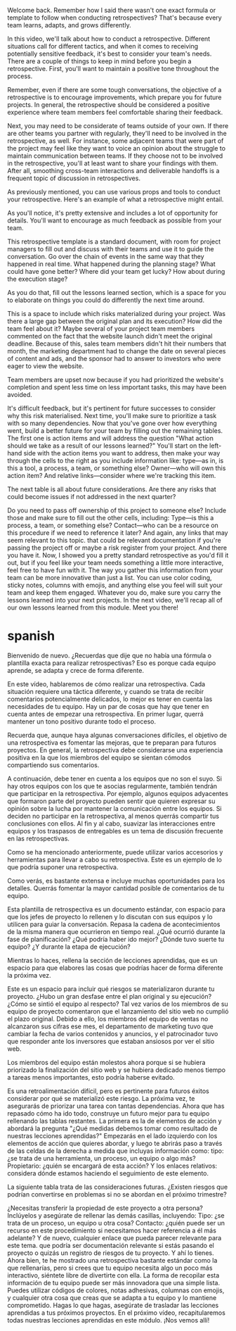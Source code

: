 Welcome back. Remember how I said there wasn't one exact formula or template to follow when conducting retrospectives? That's because every team learns, adapts, and grows differently.

In this video, we'll talk about how to conduct a retrospective. Different situations call for different tactics, and when it comes to receiving potentially sensitive feedback, it's best to consider your team's needs. There are a couple of things to keep in mind before you begin a retrospective. First, you'll want to maintain a positive tone throughout the process.

Remember, even if there are some tough conversations, the objective of a retrospective is to encourage improvements, which prepare you for future projects. In general, the retrospective should be considered a positive experience where team members feel comfortable sharing their feedback.

Next, you may need to be considerate of teams outside of your own. If there are other teams you partner with regularly, they'll need to be involved in the retrospective, as well. For instance, some adjacent teams that were part of the project may feel like they want to voice an opinion about the struggle to maintain communication between teams. If they choose not to be involved in the retrospective, you'll at least want to share your findings with them. After all, smoothing cross-team interactions and deliverable handoffs is a frequent topic of discussion in retrospectives.

As previously mentioned, you can use various props and tools to conduct your retrospective. Here's an example of what a retrospective might entail.

As you'll notice, it's pretty extensive and includes a lot of opportunity for details. You'll want to encourage as much feedback as possible from your team.

This retrospective template is a standard document, with room for project managers to fill out and discuss with their teams and use it to guide the conversation. Go over the chain of events in the same way that they happened in real time. What happened during the planning stage? What could have gone better? Where did your team get lucky? How about during the execution stage?

As you do that, fill out the lessons learned section, which is a space for you to elaborate on things you could do differently the next time around.


This is a space to include which risks materialized during your project. Was there a large gap between the original plan and its execution? How did the team feel about it? Maybe several of your project team members commented on the fact that the website launch didn't meet the original deadline. Because of this, sales team members didn't hit their numbers that month, the marketing department had to change the date on several pieces of content and ads, and the sponsor had to answer to investors who were eager to view the website.

Team members are upset now because if you had prioritized the website's completion and spent less time on less important tasks, this may have been avoided.

It's difficult feedback, but it's pertinent for future successes to consider why this risk materialised. Next time, you'll make sure to prioritize a task with so many dependencies. Now that you've gone over how everything went, build a better future for your team by filling out the remaining tables. The first one is action items and will address the question "What action should we take as a result of our lessons learned?" You'll start on the left-hand side with the action items you want to address, then make your way through the cells to the right as you include information like: type—as in, is this a tool, a process, a team, or something else? Owner—who will own this action item? And relative links—consider where we're tracking this item.

The next table is all about future considerations. Are there any risks that could become issues if not addressed in the next quarter?


Do you need to pass off ownership of this project to someone else? Include those and make sure to fill out the other cells, including: Type—is this a process, a team, or something else? Contact—who can be a resource on this procedure if we need to reference it later? And again, any links that may seem relevant to this topic. that could be relevant documentation if you're passing the project off or maybe a risk register from your project. And there you have it. Now, I showed you a pretty standard retrospective as you'd fill it out, but if you feel like your team needs something a little more interactive, feel free to have fun with it. The way you gather this information from your team can be more innovative than just a list. You can use color coding, sticky notes, columns with emojis, and anything else you feel will suit your team and keep them engaged. Whatever you do, make sure you carry the lessons learned into your next projects. In the next video, we'll recap all of our own lessons learned from this module. Meet you there!
# spanish
Bienvenido de nuevo. ¿Recuerdas que dije que no había una fórmula o plantilla exacta para realizar retrospectivas? Eso es porque cada equipo aprende, se adapta y crece de forma diferente.

En este vídeo, hablaremos de cómo realizar una retrospectiva. Cada situación requiere una táctica diferente, y cuando se trata de recibir comentarios potencialmente delicados, lo mejor es tener en cuenta las necesidades de tu equipo. Hay un par de cosas que hay que tener en cuenta antes de empezar una retrospectiva. En primer lugar, querrá mantener un tono positivo durante todo el proceso.

Recuerda que, aunque haya algunas conversaciones difíciles, el objetivo de una retrospectiva es fomentar las mejoras, que te preparan para futuros proyectos.
En general, la retrospectiva debe considerarse una experiencia positiva en la que los miembros del equipo se sientan cómodos compartiendo sus comentarios.

A continuación, debe tener en cuenta a los equipos que no son el suyo. Si hay otros equipos con los que te asocias regularmente, también tendrán que participar en la retrospectiva.
Por ejemplo, algunos equipos adyacentes que formaron parte del proyecto pueden sentir que quieren expresar su opinión sobre la lucha por mantener la comunicación entre los equipos. Si deciden no participar en la retrospectiva, al menos querrás compartir tus conclusiones con ellos. Al fin y al cabo, suavizar las interacciones entre equipos y los traspasos de entregables es un tema de discusión frecuente en las retrospectivas.

Como se ha mencionado anteriormente, puede utilizar varios accesorios y herramientas para llevar a cabo su retrospectiva. Este es un ejemplo de lo que podría suponer una retrospectiva.

Como verás, es bastante extensa e incluye muchas oportunidades para los detalles. Querrás fomentar la mayor cantidad posible de comentarios de tu equipo.

Esta plantilla de retrospectiva es un documento estándar, con espacio para que los jefes de proyecto lo rellenen y lo discutan con sus equipos y lo utilicen para guiar la conversación. Repasa la cadena de acontecimientos de la misma manera que ocurrieron en tiempo real. ¿Qué ocurrió durante la fase de planificación? ¿Qué podría haber ido mejor? ¿Dónde tuvo suerte tu equipo? ¿Y durante la etapa de ejecución?

Mientras lo haces, rellena la sección de lecciones aprendidas, que es un espacio para que elabores las cosas que podrías hacer de forma diferente la próxima vez.


Este es un espacio para incluir qué riesgos se materializaron durante tu proyecto. ¿Hubo un gran desfase entre el plan original y su ejecución? ¿Cómo se sintió el equipo al respecto? Tal vez varios de los miembros de su equipo de proyecto comentaron que el lanzamiento del sitio web no cumplió el plazo original. Debido a ello, los miembros del equipo de ventas no alcanzaron sus cifras ese mes, el departamento de marketing tuvo que cambiar la fecha de varios contenidos y anuncios, y el patrocinador tuvo que responder ante los inversores que estaban ansiosos por ver el sitio web.

Los miembros del equipo están molestos ahora porque si se hubiera priorizado la finalización del sitio web y se hubiera dedicado menos tiempo a tareas menos importantes, esto podría haberse evitado.

Es una retroalimentación difícil, pero es pertinente para futuros éxitos considerar por qué se materializó este riesgo. La próxima vez, te asegurarás de priorizar una tarea con tantas dependencias. Ahora que has repasado cómo ha ido todo, construye un futuro mejor para tu equipo rellenando las tablas restantes. La primera es la de elementos de acción y abordará la pregunta "¿Qué medidas debemos tomar como resultado de nuestras lecciones aprendidas?" Empezarás en el lado izquierdo con los elementos de acción que quieres abordar, y luego te abrirás paso a través de las celdas de la derecha a medida que incluyas información como: tipo: ¿se trata de una herramienta, un proceso, un equipo o algo más? Propietario: ¿quién se encargará de esta acción? Y los enlaces relativos: considera dónde estamos haciendo el seguimiento de este elemento.

La siguiente tabla trata de las consideraciones futuras. ¿Existen riesgos que podrían convertirse en problemas si no se abordan en el próximo trimestre?


¿Necesitas transferir la propiedad de este proyecto a otra persona? Inclúyelos y asegúrate de rellenar las demás casillas, incluyendo: Tipo: ¿se trata de un proceso, un equipo u otra cosa? Contacto: ¿quién puede ser un recurso en este procedimiento si necesitamos hacer referencia a él más adelante? Y de nuevo, cualquier enlace que pueda parecer relevante para este tema. que podría ser documentación relevante si estás pasando el proyecto o quizás un registro de riesgos de tu proyecto. Y ahí lo tienes. Ahora bien, te he mostrado una retrospectiva bastante estándar como la que rellenarías, pero si crees que tu equipo necesita algo un poco más interactivo, siéntete libre de divertirte con ella.
La forma de recopilar esta información de tu equipo puede ser más innovadora que una simple lista. Puedes utilizar códigos de colores, notas adhesivas, columnas con emojis, y cualquier otra cosa que creas que se adapta a tu equipo y lo mantiene comprometido. Hagas lo que hagas, asegúrate de trasladar las lecciones aprendidas a tus próximos proyectos. En el próximo vídeo, recapitularemos todas nuestras lecciones aprendidas en este módulo. ¡Nos vemos allí!
